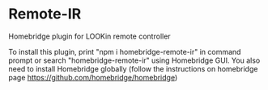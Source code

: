 # Remote-IR
Homebridge plugin for LOOKin remote controller

To install this plugin, print "npm i homebridge-remote-ir" in command prompt or search "homebridge-remote-ir" using Homebridge GUI.
You also need to install Homebridge globally (follow the instructions on homebridge page https://github.com/homebridge/homebridge)
